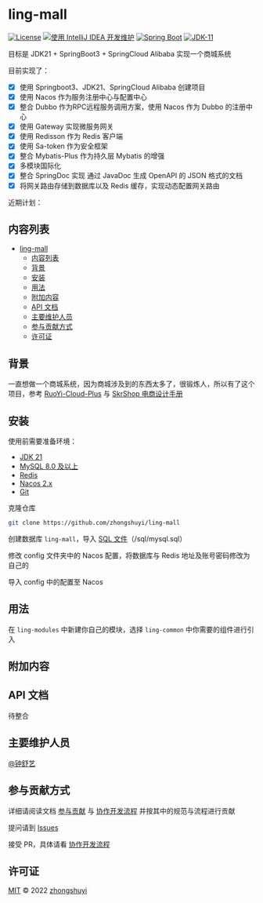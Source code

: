 # ling-mall

[![License](https://img.shields.io/badge/License-MIT-blue.svg)](https://github.com/zhongshuyi/ling-mall/LICENSE)
[![使用 IntelliJ IDEA 开发维护](https://img.shields.io/badge/IntelliJ%20IDEA-提供支持-blue.svg)](https://www.jetbrains.com)
[![Spring Boot](https://img.shields.io/badge/Spring%20Boot-3.1.3-blue.svg)](https://spring.io/projects/spring-boot)
[![JDK-11](https://img.shields.io/badge/JDK-21-green.svg)](https://www.java.com/zh-CN/)

目标是 JDK21 + SpringBoot3 + SpringCloud Alibaba 实现一个商城系统

目前实现了：

- [x] 使用 Springboot3、JDK21、SpringCloud Alibaba 创建项目
- [x] 使用 Nacos 作为服务注册中心与配置中心
- [x] 整合 Dubbo 作为RPC远程服务调用方案，使用 Nacos 作为 Dubbo 的注册中心
- [x] 使用 Gateway 实现微服务网关
- [x] 使用 Redisson 作为 Redis 客户端
- [x] 使用 Sa-token 作为安全框架
- [x] 整合 Mybatis-Plus 作为持久层 Mybatis 的增强
- [x] 多模块国际化
- [x] 整合 SpringDoc 实现 通过 JavaDoc 生成 OpenAPI 的 JSON 格式的文档
- [x] 将网关路由存储到数据库以及 Redis 缓存，实现动态配置网关路由

近期计划：



## 内容列表

- [ling-mall](#ling-mall)
    - [内容列表](#内容列表)
    - [背景](#背景)
    - [安装](#安装)
    - [用法](#用法)
    - [附加内容](#附加内容)
    - [API 文档](#api-文档)
    - [主要维护人员](#主要维护人员)
    - [参与贡献方式](#参与贡献方式)
    - [许可证](#许可证)

## 背景

一直想做一个商城系统，因为商城涉及到的东西太多了，很锻炼人，所以有了这个项目，参考 [RuoYi-Cloud-Plus](https://gitee.com/dromara/RuoYi-Cloud-Plus)
与 [SkrShop 电商设计手册](http://skrshop.tech/#/)

## 安装

使用前需要准备环境：

- [JDK 21](https://www.oracle.com/java/technologies/javase/jdk17-archive-downloads.html)
- [MySQL 8.0 及以上](https://www.mysql.com)
- [Redis](https://redis.io)
- [Nacos 2.x](https://nacos.io/zh-cn/)
- [Git](https://git-scm.com)

克隆仓库

```bash
git clone https://github.com/zhongshuyi/ling-mall
```

创建数据库 `ling-mall`，导入 [SQL 文件](/sql/mysql.sql)（/sql/mysql.sql）

修改 config 文件夹中的 Nacos 配置，将数据库与 Redis 地址及账号密码修改为自己的

导入 config 中的配置至 Nacos

## 用法

在 `ling-modules` 中新建你自己的模块，选择 `ling-common` 中你需要的组件进行引入

## 附加内容

## API 文档

待整合

## 主要维护人员

[@钟舒艺](https://github.com/zhongshuyi)

## 参与贡献方式

详细请阅读文档 [参与贡献](https://github.com/zhongshuyi/developer-knowledge-base/blob/main/%E5%85%B6%E4%BB%96/%E5%8F%82%E4%B8%8E%E8%B4%A1%E7%8C%AE.md)
与 [协作开发流程](https://github.com/zhongshuyi/developer-knowledge-base/blob/main/%E5%B7%A5%E5%85%B7/Git/Git%20%E5%8D%8F%E4%BD%9C%E5%BC%80%E5%8F%91%E6%B5%81%E7%A8%8B%E4%B8%8E%E8%A7%84%E8%8C%83.md)
并按其中的规范与流程进行贡献

提问请到 [Issues](https://github.com/zhongshuyi/ling-mall/issues)

接受
PR，具体请看 [协作开发流程](https://github.com/zhongshuyi/developer-knowledge-base/blob/main/%E5%B7%A5%E5%85%B7/Git/Git%20%E5%8D%8F%E4%BD%9C%E5%BC%80%E5%8F%91%E6%B5%81%E7%A8%8B%E4%B8%8E%E8%A7%84%E8%8C%83.md)

## 许可证

[MIT](LICENSE) © 2022 [zhongshuyi](https://github.com/zhongshuyi)